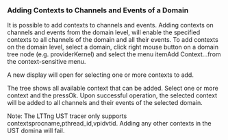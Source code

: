 ### Adding Contexts to Channels and Events of a Domain

It is possible to add contexts to channels and events. Adding contexts on channels and events from the domain level, will enable the specified contexts to all channels of the domain and all their events. To add contexts on the domain level, select a domain, click right mouse button on a domain tree node (e.g. providerKernel) and select the menu itemAdd Context...from the context-sensitive menu.



A new display will open for selecting one or more contexts to add.



The tree shows all available context that can be added. Select one or more context and the pressOk. Upon successful operation, the selected context will be added to all channels and their events of the selected domain.

Note: The LTTng UST tracer only supports  contextsprocname,pthread_id,vpidvtid. Adding any other contexts in the UST domina will fail.